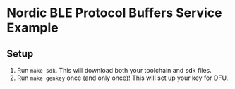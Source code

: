 # Nordic BLE Protocol Buffers Service Example


## Setup

1. Run `make sdk`. This will download both your toolchain and sdk files.
1. Run `make genkey` once (and only once)! This will set up your key for DFU.

##